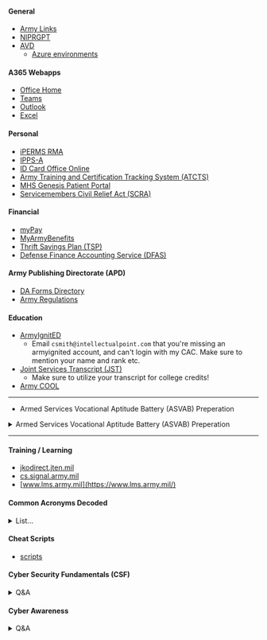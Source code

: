 #### General
  - [Army Links](https://armylinks.com/all-links/)
  - [NIPRGPT](https://chat.niprgpt.mil/)
  - [AVD](https://aka.ms/AVDGov)
    - [Azure environments](https://learn.microsoft.com/en-us/azure/virtual-desktop/users/connect-remote-desktop-client?tabs=web#subscribe-to-a-workspace-and-connect-to-your-desktops-and-applications)

#### A365 Webapps
  - [Office Home](https://www.ohome.apps.mil/)
  - [Teams](https://dod.teams.microsoft.us/v2/)
  - [Outlook](https://webmail.apps.mil/mail/inbox)
  - [Excel](https://www.ohome.apps.mil/launch/excel?auth=2&username=.mil@army.mil)

#### Personal
  - [iPERMS RMA](https://iperms.hrc.army.mil/)
  - [IPPS-A](https://ipps-a.army.mil/)
  - [ID Card Office Online](https://idco-pki.dmdc.osd.mil/idco/myprofile-info)
  - [Army Training and Certification Tracking System (ATCTS)](https://atcts.army.mil/)
  - [MHS Genesis Patient Portal](https://my.mhsgenesis.health.mil/pages/home)
  - [Servicemembers Civil Relief Act (SCRA)](https://www.militaryonesource.mil/financial-legal/personal-finance/servicemembers-civil-relief-act/)

#### Financial
  - [myPay](https://mypay.dfas.mil/)
  - [MyArmyBenefits](https://myarmybenefits.us.army.mil/)
  - [Thrift Savings Plan (TSP)](https://www.tsp.gov/)
  - [Defense Finance Accounting Service (DFAS)](https://www.dfas.mil/)

#### Army Publishing Directorate (APD)
  - [DA Forms Directory](https://armypubs.army.mil/default.aspx)
  - [Army Regulations](https://armypubs.army.mil/productmaps/pubform/ar.aspx)

#### Education
  - [ArmyIgnitED](https://www.armyignited.army.mil/student/)
      - Email ```csmith@intellectualpoint.com``` that you're missing an armyignited account, and can't login with my CAC. Make sure to mention your name and rank etc.
  - [Joint Services Transcript (JST)](https://jst.doded.mil/jst/)
      - Make sure to utilize your transcript for college credits!
  - [Army COOL](https://www.cool.osd.mil/army/index.html)
---
- Armed Services Vocational Aptitude Battery (ASVAB) Preperation

<details>
<summary>Armed Services Vocational Aptitude Battery (ASVAB) Preperation</summary>

- [ASVAB Scores and Army Jobs](https://www.military.com/join-armed-forces/asvab/asvab-and-army-jobs.html)

# AFQT Scores and Trainability

| Category | Percentile Score | Trainability   |
|----------|------------------|----------------|
| I        | 93–99            | Outstanding     |
| II       | 65–92            | Excellent       |
| III A    | 50–64            | Above average   |
| III B    | 31–49            | Average         |
| IV       | 10–30            | Below average   |
| V        | 1–9              | Not trainable   |

## The U.S. Army’s Ten Line Scores

| Line Score                  | Standard Scores Used                                      | Formula Used               |
|-----------------------------|----------------------------------------------------------|----------------------------|
| Clerical (CL)              | Verbal Expression (VE), Arithmetic Reasoning (AR),      | VE + AR + MK               |
|                             | and Mathematics Knowledge (MK)                            |                            |
| Combat (CO)                | Arithmetic Reasoning (AR), Coding Speed (CS),          | AR + CS + AS + MC         |
|                             | Auto & Shop Information (AS), and Mechanical Comprehension (MC) |                            |
| Electronics (EL)           | General Science (GS), Arithmetic Reasoning (AR),       | GS + AR + MK + EI         |
|                             | Mathematics Knowledge (MK), and Electronics Information (EI) |                            |
| Field Artillery (FA)       | Arithmetic Reasoning (AR), Coding Speed (CS),          | AR + CS + MK + MC         |
|                             | Mathematics Knowledge (MK), and Mechanical Comprehension (MC) |                            |
| General Maintenance (GM)    | General Science (GS), Auto & Shop Information (AS),    | GS + AS + MK + EI         |
|                             | Mathematics Knowledge (MK), and Electronics Information (EI) |                            |
| General Technical (GT)     | Verbal Expression (VE) and Arithmetic Reasoning (AR)    | VE + AR                    |
| Mechanical Maintenance (MM) | Numerical Operations (NO), Auto & Shop Information (AS),| NO + AS + MC + EI         |
|                             | Mechanical Comprehension (MC), and Electronics Information (EI) |                            |
| Operators and Food (OF)    | Verbal Expression (VE), Numerical Operations (NO),      | VE + NO + AS + MC         |
|                             | Auto & Shop Information (AS), and Mechanical Comprehension (MC) |                            |
| Surveillance and           | Verbal Expression (VE), Arithmetic Reasoning (AR),     | VE + AR + AS + MC         |
| Communications (SC)       | Auto & Shop Information (AS), and Mechanical Comprehension (MC) |                            |
| Skilled Technical (ST)     | General Science (GS), Verbal Expression (VE),          | GS + VE + MK + MC         |
|                             | Mathematics Knowledge (MK), and Mechanical Comprehension (MC) |                            |

- [ASVAB PRACTICE TEST](https://nationalguard.com/practice-asvab)
- [Pending Internet Computerized Adaptive Test (PiCAT)](https://picat.dpac.mil)

### 17C (Cyber Operations Specialist) MOS Example:

| Requirement | Minimum Score | Formula Used                          |
|-------------|---------------|---------------------------------------|
| GT Score    | 110           | VE + AR                               |
| ST Score    | 112           | GS + VE + MK + MC                     |

- This means you need to focus and score well on these topics in specific:
  - Verbal Expression (VE)
  - Arithmetic Reasoning (AR)
  - General Science (GS)
  - Verbal Expression (VE)
  - Mathematics Knowledge (MK)
  - Mechanical Comprehension (MC)

</details>

---

#### Training / Learning
  - [jkodirect.jten.mil](https://jkodirect.jten.mil/Atlas2/page/desktop/DesktopHome.jsf)
  - [cs.signal.army.mil](https://cs.signal.army.mil/UserMngmt/UserPortal.asp)
  - [www.lms.army.mil](https://www.lms.army.mil/)

#### Common Acronyms Decoded

<details>
<summary>List...</summary>

| Acronym | Meaning                                                      |
|---------|--------------------------------------------------------------|
| APFU    | Army Physical Fitness Uniform                                |
| AT      | Annual Training                                              |
| CPX     | Command Post Exercises                                       |
| ETS     | Expiration Term of Service (Leave the Army)                 |
| FTX     | Field Training Exercises                                     |
| IDT     | Inactive Duty Training                                       |
| PHA     | Physical Health Assessment                                   |
| PMT     | Pre Mobilization Training                                    |
| PT      | Physical Training                                            |
| RMA     | Risk Management Assessment                                   |
| RSD     | Regular Scheduled Drill                                      |
| SRP     | Soldier Readiness Processing (PHA but for pre-deployment)   |
| SM      | Service Member(s)                                           |
| WFX     | Warfighter Exercise (Pre-deployment training)               |
| NCO     | Non-Commissioned Officer                                     |
| MOS     | Military Occupational Specialty                              |
| OPSEC   | Operational Security                                         |
| SOP     | Standard Operating Procedure                                 |
| TAD     | Temporary Additional Duty                                    |
| UA      | Unauthorized Absence                                        |
| VA      | Volunteer Army                                              |
| XO      | Executive Officer                                           |

</details>

#### Cheat Scripts
  - [scripts](https://github.com/Clutch152/scripts)

#### Cyber Security Fundamentals (CSF)

<details>
<summary>Q&A</summary>

- [CSF Pre-Test](https://cs.signal.army.mil//UserMngmt/CyberFundamentals/lessons/pretest.asp)

| Question | Answer |
|----------|--------|
| A Botnet is a term derived from the idea of bot networks In its most basic form, a bot is simply an automated computer program, or robot | True |
| A denial-of-service (DoS) attack occurs when legitimate _________ are unable to access ________, ______ or other network resources due to the actions of malicious cyber threat factors | users, Information systems, devices |
| According to DoD 8570.01-M, the IA technical category consists of how many levels? | I, II, & III |
| An indication is a sign that an incident may never occur | FALSE |
| Are website defacement and DoS possible cyberattacks against websites | True |
| A precursor is a sign that an incident may occur in the future | True |
| A ________ and _________ are network infrastructure devices | All |
| Cybersecurity is not a holistic program to manage Information Technology related security risk | FALSE |
| Encryptions is a way to send a message in ____________ | code |
| _____________your wireless data prevents anyone who might be able to access your network from viewing it | Encrypting |
| Individual networks may be affected by DoS attacks without being directly targeted | True |
| In accordance with AR 25-2, whose responsibility is it to ensure all users receive initial and annual IA awareness training? | IASO |
| IAW AR 25-2 all new appointed cybersecurity workforce personnel must achieve appropriate qualification requirements within? | 6 months |
| Indications of an incident fall into two categories | Indications and precursors |
| Interoperability is a weakness in Cloud Computing | TRUE |
| Security plans are not living documents | FALSE |
| SSID stands for | Service Set Identifier |
| What are rootkits | A piece of software that can be installed and hidden on your computer without your knowledge |
| What are the four objectives of planning for security | Identify, design, test and monitor |
| What does LAMP stands for | Linux, Apache, My SQL and PHP |
| What is a Distributed Denial-of-Service attack? | It occurs when multiple machines are operating together to attack one target |
| What is a fake Antivirus | Malicious software designed to steal information from unsuspecting users by mimicking legitimate security software |
| What is a hash function | A fixed-length string of numbers and letters generated from a mathematical algorithm and an arbitrarily sized message such as an email, document, picture or other type of data. |
| What is a Virtual Private Network used for | Allows employees to connect securely to their network when away from the office |
| What is Website security | The protection of personal and organizational public-facing websites from cyberattacks |
| Which of the following categories require a privileged access agreement? | IA Technical |
| Which of the following certifications would satisfy IAM level II and IAM level III? | CISSP |
| How can I protect myself against fake antiviruses | All |
| How often do all cybersecurity workforce personnel take the Cybersecurity Fundamental training IAW DA PAM 25-2-6 | Every 3 years |
| Viruses, Worms and Trojan horses are types of malicious code | True |
| What does an Incident Response Plans allows for | A timely and controlled response to security incidents, and attempts to mitigate any damage or lose |
| What is the current DoD repository for sharing security authorization packages and risk assessment data with Authorizing officials? | Enterprise Mission Assurance Support Service (eMass) |
| What are the three main cloud computing service models | Software as a Service, platform as a Service and Infrastructure as a Service |

#### POST Request:
- https://cs.signal.army.mil/UserMngmt/CyberFundamentals/lessons/CsfPretestSubmit.asp
- https://cs.signal.army.mil/UserMngmt/CyberFundamentals/lessons/CsfExam_submit.asp

</details>

#### Cyber Awareness

<details>
<summary>Q&A</summary>

- [Quizlet - DOD Cyber Awareness Challenge 2025 Knowledge check](https://quizlet.com/959068751/dod-cyber-awareness-challenge-2025-knowledge-check-flash-cards/)

- [CA Pre-Test](https://cs.signal.army.mil/UserMngmt/CyberAwareness_2025/launch.asp)

| Question | Answer |
|----------|--------|
| Which of the following is an example of behavior that you should report? |  |
|  |  |
|  |  |
|  |  |
|  |  |
|  |  |
|  |  |
|  |  |
|  |  |
|  |  |
|  |  |

</details>
